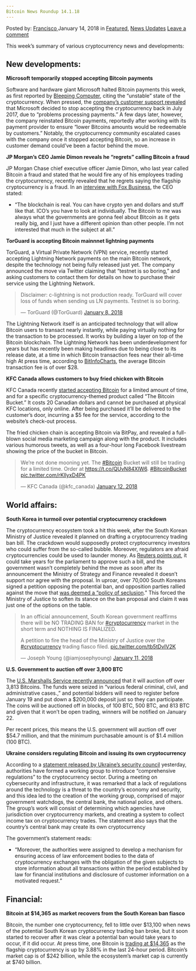 ```yaml
---
Bitcoin News Roundup 14.1.18
---
```

<article class="post-listing post-24408 post type-post status-publish format-standard has-post-thumbnail hentry category-deepdot-news category-news-updates tag-6239 tag-bitcoin tag-news tag-roundup">
<div class="post-inner">
<span>Posted by: <a href="https://www.deepdotweb.com/author/francisco/" title="">Francisco </a></span>
<span>January 14, 2018</span>
<span>in <a href="https://www.deepdotweb.com/category/deepdot-news/" rel="category tag">Featured</a>, <a href="https://www.deepdotweb.com/category/news-updates/" rel="category tag">News Updates</a></span>
<span><a href="https://www.deepdotweb.com/2018/01/14/bitcoin-news-roundup-14-1-18/#respond">Leave a comment</a></span>
</p>
<div class="clear"></div>
<div class="entry">
<p>This week’s summary of various cryptocurrency news and developments:</p>
<h2>New developments:</h2>
<p><strong>Microsoft temporarily stopped accepting Bitcoin payments</strong></p>
<p>Software and hardware giant Microsoft halted Bitcoin payments this week, as first reported by <a href="https://www.bleepingcomputer.com/news/cryptocurrency/microsoft-halts-bitcoin-transactions-because-its-an-unstable-currency/">Bleeping Computer</a>, citing the “unstable” state of the cryptocurrency. When pressed, the <a href="https://www.ccn.com/microsoft-no-longer-accepts-bitcoin-customer-support-confirms/">company’s customer support revealed</a> that Microsoft decided to stop accepting the cryptocurrency back in July 2017, due to “problems processing payments.” A few days later, however, the company reinstated Bitcoin payments, reportedly after working with its payment provider to ensure “lower Bitcoins amounts would be redeemable by customers.” Notably, the cryptocurrency community escalated cases with the company once it stopped accepting Bitcoin, so an increase in customer demand could’ve been a factor behind the move.</p>
<p><strong>JP Morgan’s CEO Jamie Dimon reveals he “regrets” calling Bitcoin a fraud</strong></p>
<p>JP Morgan Chase chief executive officer Jamie Dimon, who last year called Bitcoin a fraud and stated that he would fire any of his employees trading the cryptocurrency, recently revealed that he regrets saying the flagship cryptocurrency is a fraud. In an <a href="http://www.foxbusiness.com/markets/2018/01/09/exclusive-jpmorgan-chase-chairman-ceo-jamie-dimon-regrets-saying-bitcoin-is-fraud-but-still-isnt-interested-in-it.html">interview with Fox Business</a>, the CEO stated:</p>
<ul>
<li>“The blockchain is real. You can have crypto yen and dollars and stuff like that. ICO&#8217;s you have to look at individually. The Bitcoin to me was always what the governments are gonna feel about Bitcoin as it gets really big, and I just have a different opinion than other people. I&#8217;m not interested that much in the subject at all.”</li>
</ul>
<p><strong>TorGuard is accepting Bitcoin mainnnet lightning payments</strong></p>
<p>TorGuard, a Virtual Private Network (VPN) service, recently started accepting Lightning Network payments on the main Bitcoin network, despite the technology not being fully released just yet. The company announced the move via Twitter claiming that “testnet is so boring,” and asking customers to contact them for details on how to purchase their service using the Lightning Network.</p>
<blockquote class="twitter-tweet" data-width="550" data-dnt="true">
<p lang="en" dir="ltr">Disclaimer: c-lightning is not production ready. TorGuard will cover loss of funds when sending us LN payments. Testnet is so boring.</p>
<p>&mdash; TorGuard (@TorGuard) <a href="https://twitter.com/TorGuard/status/950414221120081920?ref_src=twsrc%5Etfw">January 8, 2018</a></p></blockquote>
<p><script async src="https://platform.twitter.com/widgets.js" charset="utf-8"></script></p>
<p>The Lightning Network itself is an anticipated technology that will allow Bitcoin users to transact nearly instantly, while paying virtually nothing for the transaction to be processed. It works by building a layer on top of the Bitcoin blockchain. The Lightning Network has been underdevelopment for years but has recently been making headlines due to being close to its release date, at a time in which Bitcoin transaction fees near their all-time high At press time, according to <a href="https://bitinfocharts.com/comparison/bitcoin-transactionfees.html">BitInfoCharts</a>, the average Bitcoin transaction fee is of over $28.</p>
<p><strong>KFC Canada allows customers to buy fried chicken with Bitcoin</strong></p>
<p>KFC Canada recently <a href="https://www.coindesk.com/kfc-canada-is-accepting-bitcoin-for-fried-chicken/">started accepting Bitcoin</a> for a limited amount of time, and for a specific cryptocurrency-themed product called “The Bitcoin Bucket.” It costs 20 Canadian dollars and cannot be purchased at physical KFC locations, only online. After being purchased it’ll be delivered to the customer’s door, incurring a $5 fee for the service, according to the website’s check-out process.</p>
<p>The fried chicken chain is accepting Bitcoin via BitPay, and revealed a full-blown social media marketing campaign along with the product. It includes various humorous tweets, as well as a four-hour long Facebook livestream showing the price of the bucket in Bitcoin.</p>
<blockquote class="twitter-tweet" data-width="550" data-dnt="true">
<p lang="en" dir="ltr">We’re not done mooning yet. The <a href="https://twitter.com/hashtag/Bitcoin?src=hash&amp;ref_src=twsrc%5Etfw">#Bitcoin</a> Bucket will still be trading for a limited time. Order at <a href="https://t.co/QUvN84XlW6">https://t.co/QUvN84XlW6</a>. <a href="https://twitter.com/hashtag/BitcoinBucket?src=hash&amp;ref_src=twsrc%5Etfw">#BitcoinBucket</a> <a href="https://t.co/rKllyxD4PK">pic.twitter.com/rKllyxD4PK</a></p>
<p>&mdash; KFC Canada (@kfc_canada) <a href="https://twitter.com/kfc_canada/status/951605556749402112?ref_src=twsrc%5Etfw">January 12, 2018</a></p></blockquote>
<p><script async src="https://platform.twitter.com/widgets.js" charset="utf-8"></script></p>
<h2>World affairs:</h2>
<p><strong>South Korea in turmoil over potential cryptocurrency crackdown</strong></p>
<p>The cryptocurrency ecosystem took a hit this week, after the South Korean Ministry of Justice revealed it planned on drafting a cryptocurrency trading ban bill. The crackdown would supposedly protect cryptocurrency investors who could suffer from the so-called bubble. Moreover, regulators are afraid cryptocurrencies could be used to launder money. As <a href="https://www.reuters.com/article/us-southkorea-bitcoin/south-korea-plans-to-ban-cryptocurrency-trading-rattles-market-idUSKBN1F002B">Reuters points out,</a> it could take years for the parliament to approve such a bill, and the government wasn’t completely behind the move as soon after its announcement the Ministry of Strategy and Finance revealed it doesn’t support nor agree with the proposal. In uproar, over 70,000 South Koreans signed a petition opposing the potential ban, and opposition parties rallied against the move that <a href="https://www.ccn.com/koreas-opposition-party-rallies-proposed-cryptocurrency-trading-ban/">was deemed a “policy of seclusion</a>.” This forced the Ministry of Justice to soften its stance on the ban proposal and claim it was just one of the options on the table.</p>
<blockquote class="twitter-tweet" data-width="550" data-dnt="true">
<p lang="en" dir="ltr">In an official announcement, South Korean government reaffirms there will be NO TRADING BAN for <a href="https://twitter.com/hashtag/cryptocurrency?src=hash&amp;ref_src=twsrc%5Etfw">#cryptocurrency</a> market in the short term and NOTHING IS FINALIZED. </p>
<p>A petition to fire the head of the Ministry of Justice over the <a href="https://twitter.com/hashtag/cryptocurrency?src=hash&amp;ref_src=twsrc%5Etfw">#cryptocurrency</a> trading fiasco filed. <a href="https://t.co/tb5tDvIV2K">pic.twitter.com/tb5tDvIV2K</a></p>
<p>&mdash; Joseph Young (@iamjosephyoung) <a href="https://twitter.com/iamjosephyoung/status/951428854085689344?ref_src=twsrc%5Etfw">January 11, 2018</a></p></blockquote>
<p><script async src="https://platform.twitter.com/widgets.js" charset="utf-8"></script></p>
<p><strong>U.S. Government to auction off over 3,800 BTC</strong></p>
<p>The <a href="http://markets.businessinsider.com/currencies/news/us-government-to-auction-off-54-million-of-bitcoins-2018-1-1012932525">U.S. Marshalls Service recently announced</a> that it will auction off over 3,813 Bitcoins. The funds were seized in “various federal criminal, civil, and administrative cases.,” and potential bidders will need to register before January 19 and put down a $200,000 deposit just so they can participate. The coins will be auctioned off in blocks, of 100 BTC, 500 BTC, and 813 BTC and given that it won’t be open trading, winners will be notified on January 22.</p>
<p>Per recent prices, this means the U.S. government will auction off over $54.7 million, and that the minimum purchasable amount is of $1.4 million (100 BTC).</p>
<p><strong>Ukraine considers regulating Bitcoin and issuing its own cryptocurrency</strong></p>
<p>According to a <a href="http://www.rnbo.gov.ua/en/news/2965.html">statement released by Ukraine’s security council</a> yesterday, authorities have formed a working group to introduce “comprehensive regulations” to the cryptocurrency sector. During a meeting on cybersecurity and infrastructure, it was remarked that a lack of regulations around the technology is a threat to the country’s economy and security, and this idea led to the creation of the working group, comprised of major government watchdogs, the central bank, the national police, and others. The group’s work will consist of determining which agencies have jurisdiction over cryptocurrency markets, and creating a system to collect income tax on cryptocurrency trades. The statement also says that the country’s central bank may create its own cryptocurrency</p>
<p>The government’s statement reads:</p>
<ul>
<li>“Moreover, the authorities were assigned to develop a mechanism for ensuring access of law enforcement bodies to the data of cryptocurrency exchanges with the obligation of the given subjects to store information about all transactions within the period established by law for financial institutions and disclosure of customer information on a motivated request.&#8221;</li>
</ul>
<h2>Financial:</h2>
<p><strong>Bitcoin at $14,365 as market recovers from the South Korean ban fiasco</strong></p>
<p>Bitcoin, the number one cryptocurrency, fell to little over $13,100 when news of the potential South Korean cryptocurrency trading ban broke, but it soon started to recover after it was clear a potential ban would take years to occur, if it did occur. At press time, one Bitcoin is <a href="https://coinmarketcap.com/currencies/bitcoin/">trading at $14,365</a> as the flagship cryptocurrency is up by 3.88% in the last 24-hour period. Bitcoin’s market cap is of $242 billion, while the ecosystem’s market cap is currently at $740 billion.</p>
</div>
<span style="display:none"><a href="https://www.deepdotweb.com/tag/13118/" rel="tag">13118</a> <a href="https://www.deepdotweb.com/tag/bitcoin/" rel="tag">bitcoin</a> <a href="https://www.deepdotweb.com/tag/news/" rel="tag">news</a> <a href="https://www.deepdotweb.com/tag/roundup/" rel="tag">roundup</a></span> <span style="display:none" class="updated">2018-01-14</span>
<div style="display:none" class="vcard author" itemprop="author" itemscope itemtype="http://schema.org/Person"><strong class="fn" itemprop="name"><a href="https://www.deepdotweb.com/author/francisco/" title="Posts by Francisco" rel="author">Francisco</a></strong></div>
</div>
</article>

